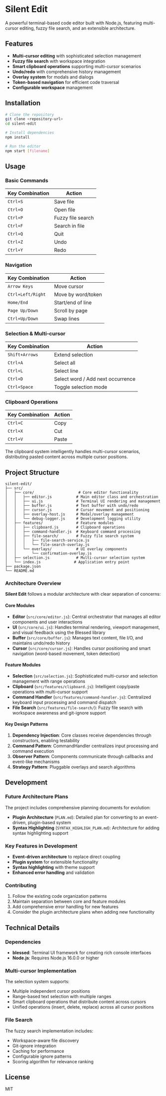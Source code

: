 # Silent Edit

A powerful terminal-based code editor built with Node.js, featuring multi-cursor editing, fuzzy file search, and an extensible architecture.

## Features

- **Multi-cursor editing** with sophisticated selection management
- **Fuzzy file search** with workspace integration
- **Smart clipboard operations** supporting multi-cursor scenarios
- **Undo/redo** with comprehensive history management
- **Overlay system** for modals and dialogs
- **Token-based navigation** for efficient code traversal
- **Configurable workspace** management

## Installation

```bash
# Clone the repository
git clone <repository-url>
cd silent-edit

# Install dependencies
npm install

# Run the editor
npm start [filename]
```

## Usage

### Basic Commands

| Key Combination | Action |
|----------------|--------|
| `Ctrl+S` | Save file |
| `Ctrl+O` | Open file |
| `Ctrl+P` | Fuzzy file search |
| `Ctrl+F` | Search in file |
| `Ctrl+Q` | Quit |
| `Ctrl+Z` | Undo |
| `Ctrl+Y` | Redo |

### Navigation

| Key Combination | Action |
|----------------|--------|
| `Arrow Keys` | Move cursor |
| `Ctrl+Left/Right` | Move by word/token |
| `Home/End` | Start/end of line |
| `Page Up/Down` | Scroll by page |
| `Ctrl+Up/Down` | Swap lines |

### Selection & Multi-cursor

| Key Combination | Action |
|----------------|--------|
| `Shift+Arrows` | Extend selection |
| `Ctrl+A` | Select all |
| `Ctrl+L` | Select line |
| `Ctrl+D` | Select word / Add next occurrence |
| `Ctrl+Space` | Toggle selection mode |

### Clipboard Operations

| Key Combination | Action |
|----------------|--------|
| `Ctrl+C` | Copy |
| `Ctrl+X` | Cut |
| `Ctrl+V` | Paste |

The clipboard system intelligently handles multi-cursor scenarios, distributing pasted content across multiple cursor positions.

## Project Structure

```
silent-edit/
├── src/
│   ├── core/                    # Core editor functionality
│   │   ├── editor.js           # Main editor class and orchestration
│   │   ├── ui.js               # Terminal UI rendering and management
│   │   ├── buffer.js           # Text buffer with undo/redo
│   │   ├── cursor.js           # Cursor movement and positioning
│   │   ├── overlay-host.js     # Modal/overlay management
│   │   └── debug-logger.js     # Development logging utility
│   ├── features/               # Feature modules
│   │   ├── clipboard.js        # Clipboard operations
│   │   ├── command-handler.js  # Keyboard command processing
│   │   ├── file-search/        # Fuzzy file search system
│   │   │   ├── file-search-service.js
│   │   │   └── file-search-overlay.js
│   │   └── overlays/           # UI overlay components
│   │       └── confirmation-overlay.js
│   ├── selection.js            # Multi-cursor selection system
│   └── index.js               # Application entry point
├── package.json
└── README.md
```

### Architecture Overview

**Silent Edit** follows a modular architecture with clear separation of concerns:

#### Core Modules

- **Editor** (`src/core/editor.js`): Central orchestrator that manages all editor components and user interactions
- **UI** (`src/core/ui.js`): Handles terminal rendering, viewport management, and visual feedback using the Blessed library
- **Buffer** (`src/core/buffer.js`): Manages text content, file I/O, and maintains undo/redo history
- **Cursor** (`src/core/cursor.js`): Handles cursor positioning and smart navigation (word-based movement, token detection)

#### Feature Modules

- **Selection** (`src/selection.js`): Sophisticated multi-cursor and selection management with range operations
- **Clipboard** (`src/features/clipboard.js`): Intelligent copy/paste operations with multi-cursor support
- **Command Handler** (`src/features/command-handler.js`): Centralized keyboard input processing and command dispatch
- **File Search** (`src/features/file-search/`): Fuzzy file search with workspace awareness and git-ignore support

#### Key Design Patterns

1. **Dependency Injection**: Core classes receive dependencies through constructors, enabling testability
2. **Command Pattern**: CommandHandler centralizes input processing and command execution
3. **Observer Pattern**: Components communicate through callbacks and event-like mechanisms
4. **Strategy Pattern**: Pluggable overlays and search algorithms

## Development

### Future Architecture Plans

The project includes comprehensive planning documents for evolution:

- **Plugin Architecture** (`PLAN.md`): Detailed plan for converting to an event-driven, plugin-based system
- **Syntax Highlighting** (`SYNTAX_HIGHLIGH_PLAN.md`): Architecture for adding syntax highlighting support

### Key Features in Development

- **Event-driven architecture** to replace direct coupling
- **Plugin system** for extensible functionality
- **Syntax highlighting** with theme support
- **Enhanced error handling** and validation

### Contributing

1. Follow the existing code organization patterns
2. Maintain separation between core and feature modules
3. Add comprehensive error handling for new features
4. Consider the plugin architecture plans when adding new functionality

## Technical Details

### Dependencies

- **blessed**: Terminal UI framework for creating rich console interfaces
- **Node.js**: Requires Node.js 16.0.0 or higher

### Multi-cursor Implementation

The selection system supports:
- Multiple independent cursor positions
- Range-based text selection with multiple ranges
- Smart clipboard operations that distribute content across cursors
- Unified operations (insert, delete, replace) across all cursor positions

### File Search

The fuzzy search implementation includes:
- Workspace-aware file discovery
- Git-ignore integration
- Caching for performance
- Configurable ignore patterns
- Scoring algorithm for relevance ranking

## License

MIT